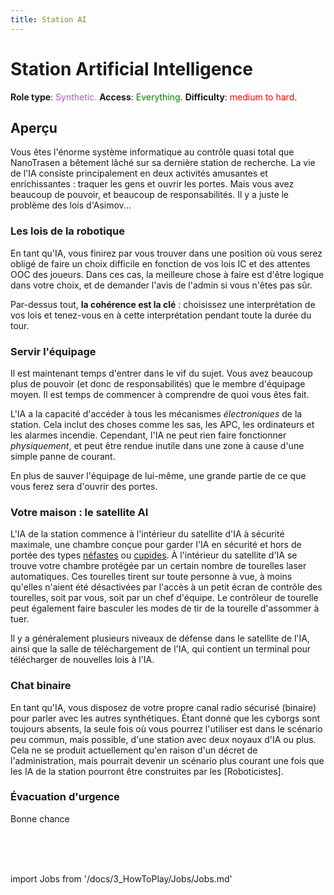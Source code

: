```yaml
---
title: Station AI
---
```

# Station Artificial Intelligence
**Role type**: <font color="#a85fb9">Synthetic.</font> **Access**: <font color="green">Everything</font>. **Difficulty**: <font color="Red">medium to hard</font>.

## Aperçu

Vous êtes l'énorme système informatique au contrôle quasi total que NanoTrasen a bêtement lâché sur sa dernière station de recherche. La vie de l'IA consiste principalement en deux activités amusantes et enrichissantes : traquer les gens et ouvrir les portes. Mais vous avez beaucoup de pouvoir, et beaucoup de responsabilités. Il y a juste le problème des lois d'Asimov...


### Les lois de la robotique

En tant qu'IA, vous finirez par vous trouver dans une position où vous serez obligé de faire un choix difficile en fonction de vos lois IC et des attentes OOC des joueurs. Dans ces cas, la meilleure chose à faire est d'être logique dans votre choix, et de demander l'avis de l'admin si vous n'êtes pas sûr.

Par-dessus tout, **la cohérence est la clé** : choisissez une interprétation de vos lois et tenez-vous en à cette interprétation pendant toute la durée du tour.


### Servir l'équipage

Il est maintenant temps d'entrer dans le vif du sujet. Vous avez beaucoup plus de pouvoir (et donc de responsabilités) que le membre d'équipage moyen. Il est temps de commencer à comprendre de quoi vous êtes fait.

L'IA a la capacité d'accéder à tous les mécanismes *électroniques* de la station. Cela inclut des choses comme les sas, les APC, les ordinateurs et les alarmes incendie. Cependant, l'IA ne peut rien faire fonctionner *physiquement*, et peut être rendue inutile dans une zone à cause d'une simple panne de courant.

En plus de sauver l'équipage de lui-même, une grande partie de ce que vous ferez sera d'ouvrir des portes.

### Votre maison : le satellite AI

L'IA de la station commence à l'intérieur du satellite d'IA à sécurité maximale, une chambre conçue pour garder l'IA en sécurité et hors de portée des types [néfastes](traître.md) ou [cupides](assistant.md). À l'intérieur du satellite d'IA se trouve votre chambre protégée par un certain nombre de tourelles laser automatiques. Ces tourelles tirent sur toute personne à vue, à moins qu'elles n'aient été désactivées par l'accès à un petit écran de contrôle des tourelles, soit par vous, soit par un chef d'équipe. Le contrôleur de tourelle peut également faire basculer les modes de tir de la tourelle d'assommer à tuer.

Il y a généralement plusieurs niveaux de défense dans le satellite de l'IA, ainsi que la salle de téléchargement de l'IA, qui contient un terminal pour télécharger de nouvelles lois à l'IA.

### Chat binaire

En tant qu'IA, vous disposez de votre propre canal radio sécurisé (binaire) pour parler avec les autres synthétiques. Étant donné que les cyborgs sont toujours absents, la seule fois où vous pourrez l'utiliser est dans le scénario peu commun, mais possible, d'une station avec deux noyaux d'IA ou plus. Cela ne se produit actuellement qu'en raison d'un décret de l'administration, mais pourrait devenir un scénario plus courant une fois que les IA de la station pourront être construites par les [Roboticistes].


### Évacuation d'urgence
Bonne chance


  <br/>
<br/>
<br/>

import Jobs from '/docs/3_HowToPlay/Jobs/Jobs.md'

<Jobs />


